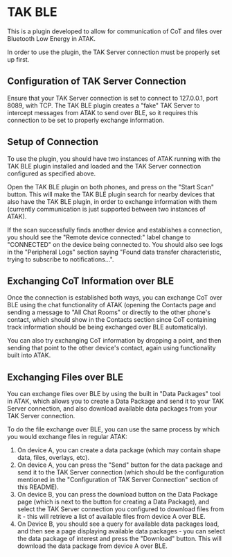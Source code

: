 # TAK BLE

This is a plugin developed to allow for communication of CoT and files over Bluetooth Low Energy in ATAK.

In order to use the plugin, the TAK Server connection must be properly set up first.

## Configuration of TAK Server Connection

Ensure that your TAK Server connection is set to connect to 127.0.0.1, port 8089, with TCP. The TAK BLE plugin creates a "fake" TAK Server to intercept messages from ATAK to send over BLE, so it requires this connection to be set to properly exchange information.

## Setup of Connection

To use the plugin, you should have two instances of ATAK running with the TAK BLE plugin installed and loaded and the TAK Server connection configured as specified above.

Open the TAK BLE plugin on both phones, and press on the "Start Scan" button. This will make the TAK BLE plugin search for nearby devices that also have the TAK BLE plugin, in order to exchange information with them (currently communication is just supported between two instances of ATAK).

If the scan successfully finds another device and establishes a connection, you should see the "Remote device connected:" label change to "CONNECTED" on the device being connected to. You should also see logs in the "Peripheral Logs" section saying "Found data transfer characteristic, trying to subscribe to notifications...".

## Exchanging CoT Information over BLE

Once the connection is established both ways, you can exchange CoT over BLE using the chat functionality of ATAK (opening the Contacts page and sending a message to "All Chat Rooms" or directly to the other phone's contact, which should show in the Contacts section since CoT containing track information should be being exchanged over BLE automatically).

You can also try exchanging CoT information by dropping a point, and then sending that point to the other device's contact, again using functionality built into ATAK.

## Exchanging Files over BLE

You can exchange files over BLE by using the built in "Data Packages" tool in ATAK, which allows you to create a Data Package and send it to your TAK Server connection, and also download available data packages from your TAK Server connection.

To do the file exchange over BLE, you can use the same process by which you would exchange files in regular ATAK:

1. On device A, you can create a data package (which may contain shape data, files, overlays, etc).
2. On device A, you can press the "Send" button for the data package and send it to the TAK Server connection (which should be the configuration mentioned in the "Configuration of TAK Server Connection" section of this README).
3. On device B, you can press the download button on the Data Package page (which is next to the button for creating a Data Package), and select the TAK Server connection you configured to download files from it - this will retrieve a list of available files from device A over BLE.
4. On Device B, you should see a query for available data packages load, and then see a page displaying available data packages - you can select the data package of interest and press the "Download" button. This will download the data package from device A over BLE.
